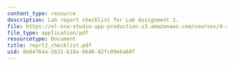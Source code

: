 ```yaml
---
content_type: resource
description: Lab report checklist for Lab Assignment 2.
file: https://ol-ocw-studio-app-production.s3.amazonaws.com/courses/4-411-building-technology-laboratory-spring-2004/8e64764a5b31b18a864682fc09e6a68f_reprt2_checklist.pdf
file_type: application/pdf
resourcetype: Document
title: reprt2_checklist.pdf
uid: 8e64764a-5b31-b18a-8646-82fc09e6a68f
---
```

